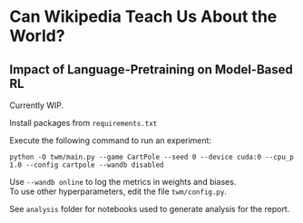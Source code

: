 # Can Wikipedia Teach Us About the World?
## Impact of Language-Pretraining on Model-Based RL

Currently WIP.


Install packages from `requirements.txt`

Execute the following command to run an experiment:  
```
python -O twm/main.py --game CartPole --seed 0 --device cuda:0 --cpu_p 1.0 --config cartpole --wandb disabled 
```

Use `--wandb online` to log the metrics in weights and biases.  
To use other hyperparameters, edit the file `twm/config.py`.

See `analysis` folder for notebooks used to generate analysis for the report.